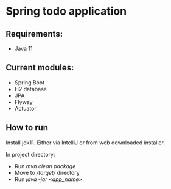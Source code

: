 # Spring todo application

## Requirements:
- Java 11

## Current modules:
- Spring Boot
- H2 database
- JPA
- Flyway
- Actuator

## How to run
Install jdk11. Either via IntelliJ or from web downloaded installer.

In project directory:
- Run *mvn clean package*
- Move to */target/* directory
- Run *java -jar <app_name>*